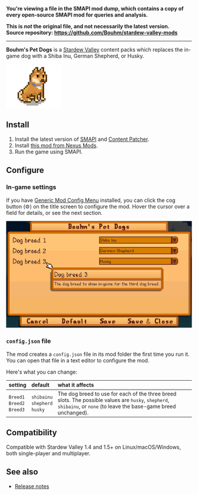 **You're viewing a file in the SMAPI mod dump, which contains a copy of every open-source SMAPI mod
for queries and analysis.**

**This is _not_ the original file, and not necessarily the latest version.**  
**Source repository: https://github.com/Bouhm/stardew-valley-mods**

----

**Bouhm's Pet Dogs** is a [Stardew Valley](http://stardewvalley.net/) content packs which replaces
the in-game dog with a Shiba Inu, German Shepherd, or Husky.

![](screenshots/shibainu.png)

## Install
1. Install the latest version of [SMAPI](https://smapi.io) and [Content Patcher](https://www.nexusmods.com/stardewvalley/mods/1915).
2. Install [this mod from Nexus Mods](http://www.nexusmods.com/stardewvalley/mods/570).
3. Run the game using SMAPI.

## Configure
### In-game settings
If you have [Generic Mod Config Menu](https://www.nexusmods.com/stardewvalley/mods/5098) installed,
you can click the cog button (⚙) on the title screen to configure the mod. Hover the cursor over
a field for details, or see the next section.

![](screenshots/config-ui.png)

### `config.json` file
The mod creates a `config.json` file in its mod folder the first time you run it. You can open that
file in a text editor to configure the mod.

Here's what you can change:

setting  | default    | what it affects
:------- | :--------- | :------------------
`Breed1`<br />`Breed2`<br />`Breed3` | `shibainu`<br />`shepherd`</br >`husky` | The dog breed to use for each of the three breed slots. The possible values are `husky`, `shepherd`, `shibainu`, or `none` (to leave the base-game breed unchanged).

## Compatibility
Compatible with Stardew Valley 1.4 and 1.5+ on Linux/macOS/Windows, both single-player and
multiplayer.

## See also
* [Release notes](release-notes.md)
